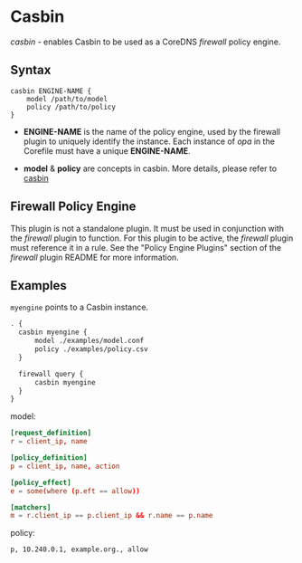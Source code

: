# Casbin

*casbin* - enables Casbin to be used as a CoreDNS *firewall* policy engine.

## Syntax

```
casbin ENGINE-NAME {
    model /path/to/model
    policy /path/to/policy
}
```

* **ENGINE-NAME** is the name of the policy engine, used by the firewall
  plugin to uniquely identify the instance. Each instance of _opa_ in
  the Corefile must have a unique **ENGINE-NAME**.

* **model** & **policy** are concepts in casbin. More details, please refer to [casbin](https://casbin.org/docs/en/how-it-works)

## Firewall Policy Engine

This plugin is not a standalone plugin.  It must be used in conjunction
with the _firewall_ plugin to function. For this plugin to be active,
the _firewall_ plugin must reference it in a rule.  See the "Policy
Engine Plugins" section of the _firewall_ plugin README for more
information.

## Examples

`myengine` points to a Casbin instance.

```txt
. {
  casbin myengine {
      model ./examples/model.conf
      policy ./examples/policy.csv
  }

  firewall query {
      casbin myengine
  }
}
```

model:

```conf
[request_definition]
r = client_ip, name

[policy_definition]
p = client_ip, name, action

[policy_effect]
e = some(where (p.eft == allow))

[matchers]
m = r.client_ip == p.client_ip && r.name == p.name
```

policy:

```csv
p, 10.240.0.1, example.org., allow
```